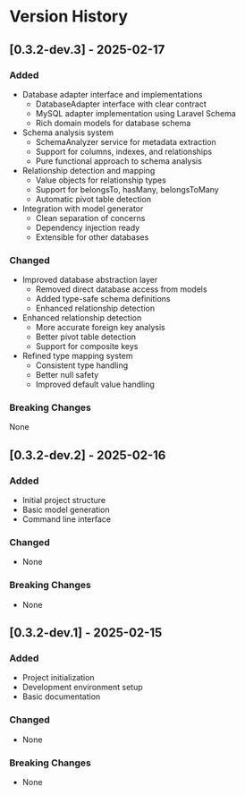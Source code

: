 # Version History

## [0.3.2-dev.3] - 2025-02-17

### Added
- Database adapter interface and implementations
  * DatabaseAdapter interface with clear contract
  * MySQL adapter implementation using Laravel Schema
  * Rich domain models for database schema
- Schema analysis system
  * SchemaAnalyzer service for metadata extraction
  * Support for columns, indexes, and relationships
  * Pure functional approach to schema analysis
- Relationship detection and mapping
  * Value objects for relationship types
  * Support for belongsTo, hasMany, belongsToMany
  * Automatic pivot table detection
- Integration with model generator
  * Clean separation of concerns
  * Dependency injection ready
  * Extensible for other databases

### Changed
- Improved database abstraction layer
  * Removed direct database access from models
  * Added type-safe schema definitions
  * Enhanced relationship detection
- Enhanced relationship detection
  * More accurate foreign key analysis
  * Better pivot table detection
  * Support for composite keys
- Refined type mapping system
  * Consistent type handling
  * Better null safety
  * Improved default value handling

### Breaking Changes
None

## [0.3.2-dev.2] - 2025-02-16

### Added
- Initial project structure
- Basic model generation
- Command line interface

### Changed
- None

### Breaking Changes
- None

## [0.3.2-dev.1] - 2025-02-15

### Added
- Project initialization
- Development environment setup
- Basic documentation

### Changed
- None

### Breaking Changes
- None
